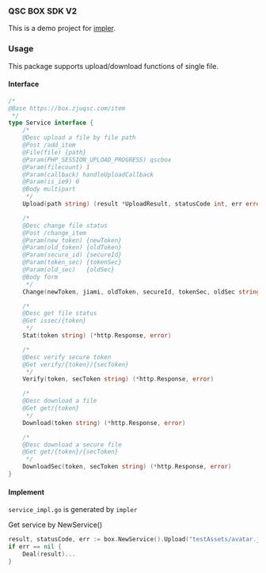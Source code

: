 ### QSC BOX SDK V2

This is a demo project for [impler](https://github.com/Hexilee/impler).

### Usage

This package supports upload/download functions of single file.

#### Interface
```go
/*
@Base https://box.zjuqsc.com/item
 */
type Service interface {
	/*
	@Desc upload a file by file path
	@Post /add_item
	@File(file) {path}
	@Param(PHP_SESSION_UPLOAD_PROGRESS) qscbox
	@Param(filecount) 1
	@Param(callback) handleUploadCallback
	@Param(is_ie9) 0
	@Body multipart
	 */
	Upload(path string) (result *UploadResult, statusCode int, err error)

	/*
	@Desc change file status
	@Post /change_item
	@Param(new_token) {newToken}
	@Param(old_token) {oldToken}
	@Param(secure_id) {secureId}
	@Param(token_sec) {tokenSec}
	@Param(old_sec)   {oldSec}
	@Body form
	 */
	Change(newToken, jiami, oldToken, secureId, tokenSec, oldSec string, expiration int) (result *ChangeResult, statusCode int, err error)

	/*
	@Desc get file status
	@Get issec/{token}
	 */
	Stat(token string) (*http.Response, error)

	/*
	@Desc verify secure token
	@Get verify/{token}/{secToken}
	 */
	Verify(token, secToken string) (*http.Response, error)

	/*
	@Desc download a file
	@Get get/{token}
	 */
	Download(token string) (*http.Response, error)

	/*
	@Desc download a secure file
	@Get get/{token}/{secToken}
	 */
	DownloadSec(token, secToken string) (*http.Response, error)
}
```
#### Implement

`service_impl.go` is generated by `impler`

Get service by NewService()

```go
result, statusCode, err := box.NewService().Upload("testAssets/avatar.jpg")
if err == nil {
    Deal(result)...	
}
```

